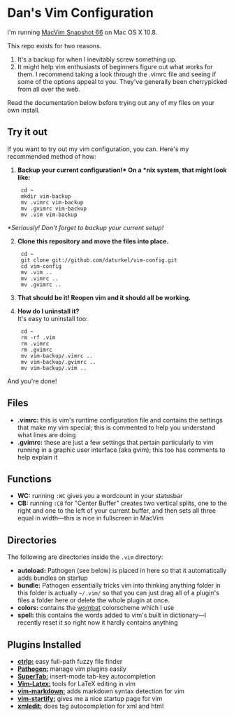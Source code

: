 Dan's Vim Configuration
=======================

I'm running [MacVim Snapshot 66](http://code.google.com/p/macvim/) on Mac OS X 10.8.

This repo exists for two reasons.

1. It's a backup for when I inevitably screw something up.
2. It might help vim enthusiasts of beginners figure out what works for them. I recommend taking a look through the .vimrc file and seeing if some of the options appeal to you. They've generally been cherrypicked from all over the web. 

Read the documentation below before trying out any of my files on your own install.

Try it out
----------
If you want to try out my vim configuration, you can. Here's my recommended method of how:

1. __Backup your current configuration!* On a *nix system, that might look like:__
   
        cd ~
        mkdir vim-backup
        mv .vimrc vim-backup
        mv .gvimrc vim-backup
        mv .vim vim-backup
 _*Seriously! Don't forget to backup your current setup!_

2. __Clone this repository and move the files into place.__ 

        cd ~
        git clone git://github.com/daturkel/vim-config.git
        cd vim-config
        mv .vim ..
        mv .vimrc ..
        mv .gvimrc ..

3. __That should be it! Reopen vim and it should all be working.__  
4. __How do I uninstall it?__  
 It's easy to uninstall too:

        cd ~
        rm -rf .vim
        rm .vimrc
        rm .gvimrc
        mv vim-backup/.vimrc ..
        mv vim-backup/.gvimrc ..
        mv vim-backup/.vim ..
And you're done!

Files
-----
- **.vimrc:** this is vim's runtime configuration file and contains the settings that make my vim special; this is commented to help you understand what lines are doing
- **.gvimrc:** these are just a few settings that pertain particularly to vim running in a graphic user interface (aka gvim); this too has comments to help explain it  

Functions
---------
- **WC:** running `:WC` gives you a wordcount in your statusbar
- **CB:** running `:CB` for "Center Buffer" creates two vertical splits, one to the right and one to the left of your current buffer, and then sets all three equal in width—this is nice in fullscreen in MacVim

Directories
-----------
The following are directories inside the `.vim` directory:

- **autoload:** Pathogen (see below) is placed in here so that it automatically adds bundles on startup
- **bundle:** Pathogen essentially tricks vim into thinking anything folder in this folder is actually `~/.vim/` so that you can just drag all of a plugin's files a folder here or delete the whole plugin at once.
- **colors:** contains the [wombat](http://dengmao.wordpress.com/2007/01/22/vim-color-scheme-wombat/) colorscheme which I use
- **spell:** this contains the words added to vim's built in dictionary—I recently reset it so right now it hardly contains anything

Plugins Installed
-----------------
- **[ctrlp:](http://kien.github.com/ctrlp.vim/)** easy full-path fuzzy file finder
- **[Pathogen:](http://www.vim.org/scripts/script.php?script_id=2332)** manage vim plugins easily
- **[SuperTab:](http://www.vim.org/scripts/script.php?script_id=1643)** insert-mode tab-key autocompletion
- **[Vim-Latex:](http://vim-latex.sourceforge.net/)** tools for LaTeX editing in vim
- **[vim-markdown:](https://github.com/tpope/vim-markdown)** adds markdown syntax detection for vim
- **[vim-startify:](https://github.com/mhinz/vim-startify)** gives me a nice startup page for vim
- **[xmledit:](https://github.com/sukima/xmledit/)** does tag autocompletion for xml and html

